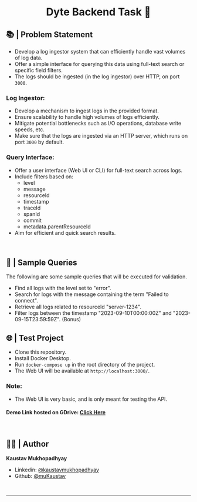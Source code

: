 <h1 align="center">Dyte Backend Task 🧭</h1>

## 📚 | Problem Statement

- Develop a log ingestor system that can efficiently handle vast volumes of log data.
- Offer a simple interface for querying this data using full-text search or specific field filters.
- The logs should be ingested (in the log ingestor) over HTTP, on port `3000`.

### Log Ingestor:

- Develop a mechanism to ingest logs in the provided format.
- Ensure scalability to handle high volumes of logs efficiently.
- Mitigate potential bottlenecks such as I/O operations, database write speeds, etc.
- Make sure that the logs are ingested via an HTTP server, which runs on port `3000` by default.

### Query Interface:

- Offer a user interface (Web UI or CLI) for full-text search across logs.
- Include filters based on:
  - level
  - message
  - resourceId
  - timestamp
  - traceId
  - spanId
  - commit
  - metadata.parentResourceId
- Aim for efficient and quick search results.

<br/>

## 📝 | Sample Queries

The following are some sample queries that will be executed for validation.

- Find all logs with the level set to "error".
- Search for logs with the message containing the term "Failed to connect".
- Retrieve all logs related to resourceId "server-1234".
- Filter logs between the timestamp "2023-09-10T00:00:00Z" and "2023-09-15T23:59:59Z". (Bonus)

## 🌐 | Test Project

- Clone this repository.
- Install Docker Desktop.
- Run `docker-compose up` in the root directory of the project.
- The Web UI will be available at `http://localhost:3000/`.

### Note:
- The Web UI is very basic, and is only meant for testing the API.

#### Demo Link hosted on GDrive: [Click Here]()

<br/>

## 🧑🏽 | Author

**Kaustav Mukhopadhyay**

- Linkedin: [@kaustavmukhopadhyay](https://www.linkedin.com/in/kaustavmukhopadhyay/)
- Github: [@muKaustav](https://github.com/muKaustav)

<br/>

---
